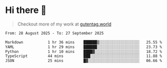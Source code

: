 # Hi there 👋

> Checkout more of my work at [gutentag.world](https://www.gutentag.world)

<!--
**samgutentag/samgutentag** is a ✨ _special_ ✨ repository because its `README.md` (this file) appears on your GitHub profile.

Here are some ideas to get you started:

- 🔭 I’m currently working on ...
- 🌱 I’m currently learning ...
- 👯 I’m looking to collaborate on ...
- 🤔 I’m looking for help with ...
- 💬 Ask me about ...
- 📫 How to reach me: ...
- 😄 Pronouns: ...
- ⚡ Fun fact: ...
-->

<!-- https://github.com/marketplace/actions/profile-readme-development-stats -->
<!--START_SECTION:waka-->

```txt
From: 28 August 2025 - To: 27 September 2025

Markdown           1 hr 36 mins    ██████▒░░░░░░░░░░░░░░░░░░   25.55 %
YAML               1 hr 29 mins    ██████░░░░░░░░░░░░░░░░░░░   23.73 %
Python             1 hr 10 mins    ████▓░░░░░░░░░░░░░░░░░░░░   18.72 %
TypeScript         44 mins         ███░░░░░░░░░░░░░░░░░░░░░░   11.88 %
JSON               25 mins         █▓░░░░░░░░░░░░░░░░░░░░░░░   06.66 %
```

<!--END_SECTION:waka-->
